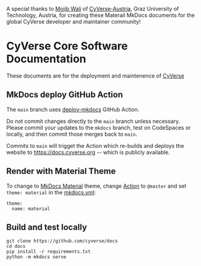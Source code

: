 A special thanks to [Mojib Wali](https://github.com/mb-wali) of [CyVerse-Austria](https://www.tugraz.at/sites/cyverse/home), Graz University of Technology, Austria, for creating these Materail MkDocs documents for the global CyVerse developer and maintainer community!

CyVerse Core Software Documentation
===================================

These documents are for the deployment and maintenence of  [CyVerse](https://cyverse.org)

## MkDocs deploy GitHub Action

The `main` branch uses [deploy-mkdocs](https://github.com/marketplace/actions/deploy-mkdocs) GitHub Action.

Do not commit changes directly to the `main` branch unless necessary. Please commit your updates to the `mkdocs` branch, test on CodeSpaces or locally, and then commit those merges back to `main`.

Commits to `main` will trigget the Action which re-builds and deploys the website to https://docs.cyverse.org -- which is publicly available. 


## Render with Material Theme

To change to [MkDocs Material](https://squidfunk.github.io/mkdocs-material/) theme, change [Action](./github/workflows/main.yml) to `@master` and set `theme: material` in the [mkdocs.yml](./mkdocs.yml):

```
theme:
  name: material
```

## Build and test locally

```
git clone https://github.com/cyverse/docs
cd docs
pip install -r requirements.txt
python -m mkdocs serve
```
